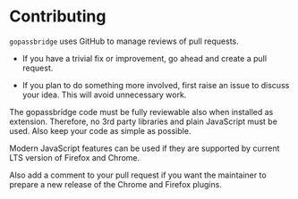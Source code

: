 # Contributing

`gopassbridge` uses GitHub to manage reviews of pull requests.

* If you have a trivial fix or improvement, go ahead and create a pull request.

* If you plan to do something more involved, first raise an issue to discuss
  your idea. This will avoid unnecessary work.

The gopassbridge code must be fully reviewable also when installed as extension. 
Therefore, no 3rd party libraries and plain JavaScript must be used. Also keep your code as simple as possible. 

Modern JavaScript features can be used if they are supported by current LTS version of Firefox and Chrome.

Also add a comment to your pull request if you want the maintainer to prepare a new release of the Chrome and Firefox plugins.
